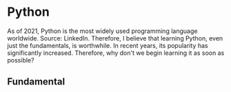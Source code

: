 # Python
As of 2021, Python is the most widely used programming language worldwide. Source: LinkedIn. Therefore, I believe that learning Python, even just the fundamentals, is worthwhile. In recent years, its popularity has significantly increased. Therefore, why don't we begin learning it as soon as possible?

## Fundamental
